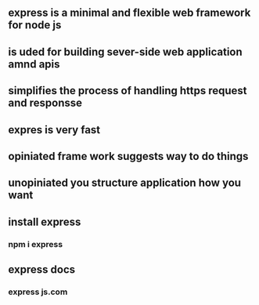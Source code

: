 ## express is a minimal and flexible web framework for node js

## is uded for building sever-side web application amnd apis

## simplifies the process of handling https request and responsse

## expres is very fast

## opiniated frame work suggests way to do things

## unopiniated you structure application how you want

## install express

### npm i express

## express docs

### express js.com
